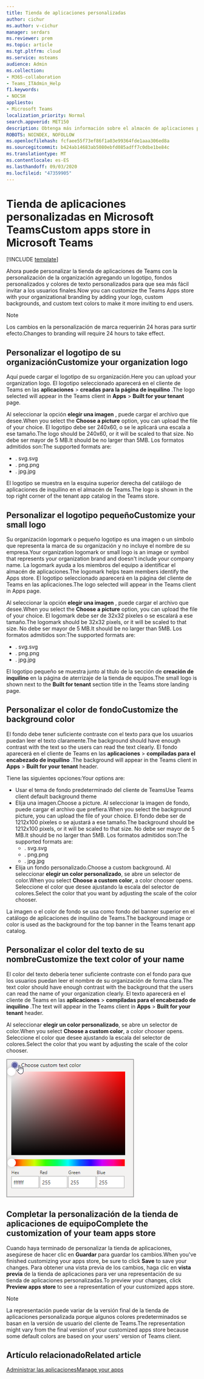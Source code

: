 ```yaml
---
title: Tienda de aplicaciones personalizadas
author: cichur
ms.author: v-cichur
manager: serdars
ms.reviewer: prem
ms.topic: article
ms.tgt.pltfrm: cloud
ms.service: msteams
audience: Admin
ms.collection:
- M365-collaboration
- Teams_ITAdmin_Help
f1.keywords:
- NOCSH
appliesto:
- Microsoft Teams
localization_priority: Normal
search.appverid: MET150
description: Obtenga más información sobre el almacén de aplicaciones personalizadas en Microsoft Teams.
ROBOTS: NOINDEX, NOFOLLOW
ms.openlocfilehash: fcfaee55f73ef86f1a03e99364fde1aaa306ed8a
ms.sourcegitcommit: b424ab14683ab5080ebfd085adff7c0dbe1be84c
ms.translationtype: MT
ms.contentlocale: es-ES
ms.lasthandoff: 09/03/2020
ms.locfileid: "47359905"
---
```

# <a name="custom-apps-store-in-microsoft-teams"></a><span data-ttu-id="4402c-103">Tienda de aplicaciones personalizadas en Microsoft Teams</span><span class="sxs-lookup"><span data-stu-id="4402c-103">Custom apps store in Microsoft Teams</span></span>

[!INCLUDE [template](includes/preview-feature.md)]

<span data-ttu-id="4402c-104">Ahora puede personalizar la tienda de aplicaciones de Teams con la personalización de la organización agregando un logotipo, fondos personalizados y colores de texto personalizados para que sea más fácil invitar a los usuarios finales.</span><span class="sxs-lookup"><span data-stu-id="4402c-104">Now you can customize the Teams Apps store with your organizational branding by adding your logo, custom backgrounds, and custom text colors to make it more inviting to end users.</span></span>

> [!Note]
> <span data-ttu-id="4402c-105">Los cambios en la personalización de marca requerirán 24 horas para surtir efecto.</span><span class="sxs-lookup"><span data-stu-id="4402c-105">Changes to branding will require 24 hours to take effect.</span></span>

## <a name="customize-your-organization-logo"></a><span data-ttu-id="4402c-106">Personalizar el logotipo de su organización</span><span class="sxs-lookup"><span data-stu-id="4402c-106">Customize your organization logo</span></span>

<!-- Bookmark used by Context Sensitive Help (CSH). Do not delete. -->
<span data-ttu-id="4402c-107"><a name="orglogo"> </a></span><span class="sxs-lookup"><span data-stu-id="4402c-107"><a name="orglogo"> </a></span></span>
<!-- Do not remove the bookmark link above. -->

<span data-ttu-id="4402c-108">Aquí puede cargar el logotipo de su organización.</span><span class="sxs-lookup"><span data-stu-id="4402c-108">Here you can upload your organization logo.</span></span> <span data-ttu-id="4402c-109">El logotipo seleccionado aparecerá en el cliente de Teams en las **aplicaciones**  >  **creadas para la página de inquilino** .</span><span class="sxs-lookup"><span data-stu-id="4402c-109">The logo selected will appear in the Teams client in **Apps** > **Built for your tenant** page.</span></span>

<span data-ttu-id="4402c-110">Al seleccionar la opción **elegir una imagen** , puede cargar el archivo que desee.</span><span class="sxs-lookup"><span data-stu-id="4402c-110">When you select the **Choose a picture** option, you can upload the file of your choice.</span></span> <span data-ttu-id="4402c-111">El logotipo debe ser 240x60, o se le aplicará una escala a ese tamaño.</span><span class="sxs-lookup"><span data-stu-id="4402c-111">The logo should be 240x60, or it will be scaled to that size.</span></span> <span data-ttu-id="4402c-112">No debe ser mayor de 5 MB.</span><span class="sxs-lookup"><span data-stu-id="4402c-112">It should be no larger than 5MB.</span></span> <span data-ttu-id="4402c-113">Los formatos admitidos son:</span><span class="sxs-lookup"><span data-stu-id="4402c-113">The supported formats are:</span></span>

- <span data-ttu-id="4402c-114">. svg</span><span class="sxs-lookup"><span data-stu-id="4402c-114">.svg</span></span>
- <span data-ttu-id="4402c-115">. png</span><span class="sxs-lookup"><span data-stu-id="4402c-115">.png</span></span>
- <span data-ttu-id="4402c-116">. jpg</span><span class="sxs-lookup"><span data-stu-id="4402c-116">.jpg</span></span>

<span data-ttu-id="4402c-117">El logotipo se muestra en la esquina superior derecha del catálogo de aplicaciones de inquilino en el almacén de Teams.</span><span class="sxs-lookup"><span data-stu-id="4402c-117">The logo is shown in the top right corner of the tenant app catalog in the Teams store.</span></span>

## <a name="customize-your-small-logo"></a><span data-ttu-id="4402c-118">Personalizar el logotipo pequeño</span><span class="sxs-lookup"><span data-stu-id="4402c-118">Customize your small logo</span></span>

<!-- Bookmark used by Context Sensitive Help (CSH). Do not delete. -->
<span data-ttu-id="4402c-119"><a name="orglogomark"> </a></span><span class="sxs-lookup"><span data-stu-id="4402c-119"><a name="orglogomark"> </a></span></span>
<!-- Do not remove the bookmark link above. -->

<span data-ttu-id="4402c-120">Su organización logomark o pequeño logotipo es una imagen o un símbolo que representa la marca de su organización y no incluye el nombre de su empresa.</span><span class="sxs-lookup"><span data-stu-id="4402c-120">Your organization logomark or small logo is an image or symbol that represents your organization brand and doesn't include your company name.</span></span> <span data-ttu-id="4402c-121">La logomark ayuda a los miembros del equipo a identificar el almacén de aplicaciones.</span><span class="sxs-lookup"><span data-stu-id="4402c-121">The logomark helps team members identify the Apps store.</span></span> <span data-ttu-id="4402c-122">El logotipo seleccionado aparecerá en la página del cliente de Teams en las aplicaciones.</span><span class="sxs-lookup"><span data-stu-id="4402c-122">The logo selected will appear in the Teams client in Apps page.</span></span>

<span data-ttu-id="4402c-123">Al seleccionar la opción **elegir una imagen** , puede cargar el archivo que desee.</span><span class="sxs-lookup"><span data-stu-id="4402c-123">When you select the **Choose a picture** option, you can upload the file of your choice.</span></span> <span data-ttu-id="4402c-124">El logomark debe ser de 32x32 píxeles o se escalará a ese tamaño.</span><span class="sxs-lookup"><span data-stu-id="4402c-124">The logomark should be 32x32 pixels, or it will be scaled to that size.</span></span> <span data-ttu-id="4402c-125">No debe ser mayor de 5 MB.</span><span class="sxs-lookup"><span data-stu-id="4402c-125">It should be no larger than 5MB.</span></span> <span data-ttu-id="4402c-126">Los formatos admitidos son:</span><span class="sxs-lookup"><span data-stu-id="4402c-126">The supported formats are:</span></span>

- <span data-ttu-id="4402c-127">. svg</span><span class="sxs-lookup"><span data-stu-id="4402c-127">.svg</span></span>
- <span data-ttu-id="4402c-128">. png</span><span class="sxs-lookup"><span data-stu-id="4402c-128">.png</span></span>
- <span data-ttu-id="4402c-129">. jpg</span><span class="sxs-lookup"><span data-stu-id="4402c-129">.jpg</span></span>

<span data-ttu-id="4402c-130">El logotipo pequeño se muestra junto al título de la sección de **creación de inquilino** en la página de aterrizaje de la tienda de equipos.</span><span class="sxs-lookup"><span data-stu-id="4402c-130">The small logo is shown next to the **Built for tenant** section title in the Teams store landing page.</span></span>

## <a name="customize-the-background-color"></a><span data-ttu-id="4402c-131">Personalizar el color de fondo</span><span class="sxs-lookup"><span data-stu-id="4402c-131">Customize the background color</span></span>

<!-- Bookmark used by Context Sensitive Help (CSH). Do not delete. -->
<span data-ttu-id="4402c-132"><a name="custombackground"> </a></span><span class="sxs-lookup"><span data-stu-id="4402c-132"><a name="custombackground"> </a></span></span>
<!-- Do not remove the bookmark link above. -->

<span data-ttu-id="4402c-133">El fondo debe tener suficiente contraste con el texto para que los usuarios puedan leer el texto claramente.</span><span class="sxs-lookup"><span data-stu-id="4402c-133">The background should have enough contrast with the text so the users can read the text clearly.</span></span> <span data-ttu-id="4402c-134">El fondo aparecerá en el cliente de Teams en las **aplicaciones**  >  **compiladas para el encabezado de inquilino** .</span><span class="sxs-lookup"><span data-stu-id="4402c-134">The background will appear in the Teams client in **Apps** > **Built for your tenant** header.</span></span>

<span data-ttu-id="4402c-135">Tiene las siguientes opciones:</span><span class="sxs-lookup"><span data-stu-id="4402c-135">Your options are:</span></span>

- <span data-ttu-id="4402c-136">Usar el tema de fondo predeterminado del cliente de Teams</span><span class="sxs-lookup"><span data-stu-id="4402c-136">Use Teams client default background theme</span></span>
- <span data-ttu-id="4402c-137">Elija una imagen.</span><span class="sxs-lookup"><span data-stu-id="4402c-137">Choose a picture.</span></span> <span data-ttu-id="4402c-138">Al seleccionar la imagen de fondo, puede cargar el archivo que prefiera.</span><span class="sxs-lookup"><span data-stu-id="4402c-138">When you select the background picture, you can upload the file of your choice.</span></span> <span data-ttu-id="4402c-139">El fondo debe ser de 1212x100 píxeles o se ajustará a ese tamaño.</span><span class="sxs-lookup"><span data-stu-id="4402c-139">The background should be 1212x100 pixels, or it will be scaled to that size.</span></span> <span data-ttu-id="4402c-140">No debe ser mayor de 5 MB.</span><span class="sxs-lookup"><span data-stu-id="4402c-140">It should be no larger than 5MB.</span></span> <span data-ttu-id="4402c-141">Los formatos admitidos son:</span><span class="sxs-lookup"><span data-stu-id="4402c-141">The supported formats are:</span></span>
  - <span data-ttu-id="4402c-142">. svg</span><span class="sxs-lookup"><span data-stu-id="4402c-142">.svg</span></span>
  - <span data-ttu-id="4402c-143">. png</span><span class="sxs-lookup"><span data-stu-id="4402c-143">.png</span></span>
  - <span data-ttu-id="4402c-144">. jpg</span><span class="sxs-lookup"><span data-stu-id="4402c-144">.jpg</span></span>
- <span data-ttu-id="4402c-145">Elija un fondo personalizado.</span><span class="sxs-lookup"><span data-stu-id="4402c-145">Choose a custom background.</span></span> <span data-ttu-id="4402c-146">Al seleccionar **elegir un color personalizado**, se abre un selector de color.</span><span class="sxs-lookup"><span data-stu-id="4402c-146">When you select **Choose a custom color**, a color chooser opens.</span></span> <span data-ttu-id="4402c-147">Seleccione el color que desee ajustando la escala del selector de colores.</span><span class="sxs-lookup"><span data-stu-id="4402c-147">Select the color that you want by adjusting the scale of the color chooser.</span></span>

<span data-ttu-id="4402c-148">La imagen o el color de fondo se usa como fondo del banner superior en el catálogo de aplicaciones de inquilino de Teams.</span><span class="sxs-lookup"><span data-stu-id="4402c-148">The background image or color is used as the background for the top banner in the Teams tenant app catalog.</span></span>

## <a name="customize-the-text-color-of-your-name"></a><span data-ttu-id="4402c-149">Personalizar el color del texto de su nombre</span><span class="sxs-lookup"><span data-stu-id="4402c-149">Customize the text color of your name</span></span>

<!-- Bookmark used by Context Sensitive Help (CSH). Do not delete. -->
<span data-ttu-id="4402c-150"><a name="textcolor"> </a></span><span class="sxs-lookup"><span data-stu-id="4402c-150"><a name="textcolor"> </a></span></span>
<!-- Do not remove the bookmark link above. -->

<span data-ttu-id="4402c-151">El color del texto debería tener suficiente contraste con el fondo para que los usuarios puedan leer el nombre de su organización de forma clara.</span><span class="sxs-lookup"><span data-stu-id="4402c-151">The text color should have enough contrast with the background that the users can read the name of your organization clearly.</span></span> <span data-ttu-id="4402c-152">El texto aparecerá en el cliente de Teams en las **aplicaciones**  >  **compiladas para el encabezado de inquilino** .</span><span class="sxs-lookup"><span data-stu-id="4402c-152">The text will appear in the Teams client in **Apps** > **Built for your tenant** header.</span></span>

<span data-ttu-id="4402c-153">Al seleccionar **elegir un color personalizado**, se abre un selector de color.</span><span class="sxs-lookup"><span data-stu-id="4402c-153">When you select **Choose a custom color**, a color chooser opens.</span></span> <span data-ttu-id="4402c-154">Seleccione el color que desee ajustando la escala del selector de colores.</span><span class="sxs-lookup"><span data-stu-id="4402c-154">Select the color that you want by adjusting the scale of the color chooser.</span></span>

 ![Imagen de un selector de color](media/choose-a-custom-color.png)

## <a name="complete-the-customization-of-your-team-apps-store"></a><span data-ttu-id="4402c-156">Completar la personalización de la tienda de aplicaciones de equipo</span><span class="sxs-lookup"><span data-stu-id="4402c-156">Complete the customization of your team apps store</span></span>

<span data-ttu-id="4402c-157">Cuando haya terminado de personalizar la tienda de aplicaciones, asegúrese de hacer clic en **Guardar** para guardar los cambios.</span><span class="sxs-lookup"><span data-stu-id="4402c-157">When you've finished customizing your apps store, be sure to click **Save** to save your changes.</span></span>
<span data-ttu-id="4402c-158">Para obtener una vista previa de los cambios, haga clic en **vista previa** de la tienda de aplicaciones para ver una representación de su tienda de aplicaciones personalizadas.</span><span class="sxs-lookup"><span data-stu-id="4402c-158">To preview your changes, click **Preview apps store** to see a representation of your customized apps store.</span></span>

> [!Note]
> <span data-ttu-id="4402c-159">La representación puede variar de la versión final de la tienda de aplicaciones personalizada porque algunos colores predeterminados se basan en la versión de usuario del cliente de Teams.</span><span class="sxs-lookup"><span data-stu-id="4402c-159">The representation might vary from the final version of your customized apps store because some default colors are based on your users' version of Teams client.</span></span>

## <a name="related-article"></a><span data-ttu-id="4402c-160">Artículo relacionado</span><span class="sxs-lookup"><span data-stu-id="4402c-160">Related article</span></span>

[<span data-ttu-id="4402c-161">Administrar las aplicaciones</span><span class="sxs-lookup"><span data-stu-id="4402c-161">Manage your apps</span></span>](manage-apps.md)
